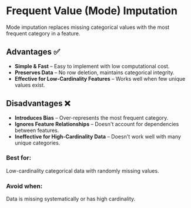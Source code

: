 # **Frequent Value (Mode) Imputation**  
Mode imputation replaces missing categorical values with the most frequent category in a feature.  

## **Advantages** ✅  
- **Simple & Fast** – Easy to implement with low computational cost.  
- **Preserves Data** – No row deletion, maintains categorical integrity.  
- **Effective for Low-Cardinality Features** – Works well when few unique values exist.  

## **Disadvantages** ❌  
- **Introduces Bias** – Over-represents the most frequent category.  
- **Ignores Feature Relationships** – Doesn't account for dependencies between features.  
- **Ineffective for High-Cardinality Data** – Doesn't work well with many unique categories.  

### **Best for:**  
Low-cardinality categorical data with randomly missing values.  

### **Avoid when:**  
 Data is missing systematically or has high cardinality.  

